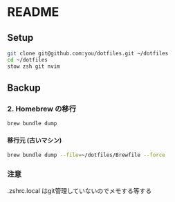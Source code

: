 # README

## Setup

```bash
git clone git@github.com:you/dotfiles.git ~/dotfiles
cd ~/dotfiles
stow zsh git nvim
```

## Backup

### 2. Homebrew の移行

```bash
brew bundle dump
```

#### 移行元 (古いマシン)

```bash
brew bundle dump --file=~/dotfiles/Brewfile --force
```

### 注意
.zshrc.local
はgit管理していないのでメモする等する
